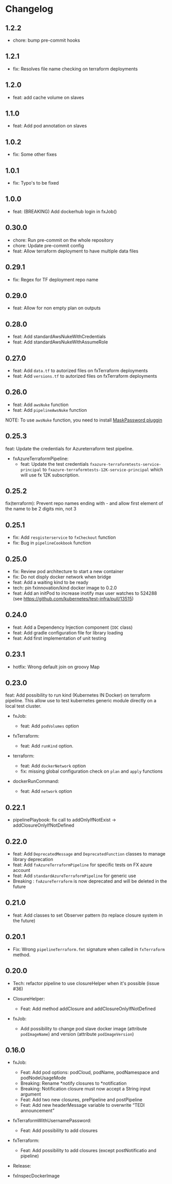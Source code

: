 # Changelog

## 1.2.2

* chore: bump pre-commit hooks

## 1.2.1

* fix: Resolves file name checking on terraform deployments

## 1.2.0

* feat: add cache volume on slaves

## 1.1.0

* feat: Add pod annotation on slaves

## 1.0.2

* fix: Some other fixes

## 1.0.1

* fix: Typo's to be fixed

## 1.0.0

* feat: (BREAKING) Add dockerhub login in fxJob()

## 0.30.0

* chore: Run pre-commit on the whole repository
* chore: Update pre-commit config
* feat: Allow terraform deployment to have multiple data files

## 0.29.1

* fix: Regex for TF deployment repo name

## 0.29.0

* feat: Allow for non empty plan on outputs

## 0.28.0

* feat: Add standardAwsNukeWithCredentials
* feat: Add standardAwsNukeWithAssumeRole

## 0.27.0

* feat: Add `data.tf` to autorized files on fxTerraform deployments
* feat: Add `versions.tf` to autorized files on fxTerraform deployments

## 0.26.0

* feat: Add `awsNuke` function
* feat: Add `pipelineAwsNuke` function

NOTE: To use `awsNuke` function, you need to install [MaskPassword pluggin](https://plugins.jenkins.io/mask-passwords)

## 0.25.3

feat: Update the credentials for Azureterraform test pipeline.

   * fxAzureTerraformPipeline:
      * feat: Update the test credentials `fxazure-terraformtests-service-principal` to `fxazure-terraformtests-12K-service-principal` which will use fx 12K subscription.

## 0.25.2

fix(terraform): Prevent repo names ending with - and allow first element of the name to be 2 digits min, not 3

## 0.25.1

* fix: Add `resgisterservice` to `fxCheckout` function
* fix: Bug in `pipelineCookbook` function

## 0.25.0

* fix: Review pod architecture to start a new container
* fix: Do not disply docker network when bridge
* feat: Add a waiting kind to be ready
* tech: pin fxinnovation/kind docker image to 0.2.0
* feat: Add an initPod to increase inotify max user watches to 524288 (see https://github.com/kubernetes/test-infra/pull/13515)

## 0.24.0

* feat: Add a Dependency Injection component (`IOC` class)
* feat: Add gradle configuration file for library loading
* feat: Add first implementation of unit testing

## 0.23.1

* hotfix: Wrong default join on groovy Map

## 0.23.0

feat: Add possibility to run kind (Kubernetes IN Docker) on terraform pipeline. This allow use to test kubernetes generic module directly on a local test cluster.

* fxJob:
  * feat: Add `podVolumes` option

* fxTerraform:
  * feat: Add `runKind` option.

* terraform:
  * feat: Add `dockerNetwork` option
  * fix: missing global configuration check on `plan` and `apply` functions

* dockerRunCommand:
  * feat: Add `network` option

## 0.22.1

* pipelinePlaybook: fix call to addOnlyIfNotExist -> addClosureOnlyIfNotDefined

## 0.22.0

* feat: Add `DeprecatedMessage` and `DeprecatedFunction` classes to manage library deprecation
* feat: Add `fxAzureTerraformPipeline` for specific tests on FX azure account
* feat: Add `standardAzureTerraformPipeline` for generic use
* Breaking : `fxAzureTerraform` is now deprecated and will be deleted in the future

## 0.21.0

* feat: Add classes to set Observer pattern (to replace closure system in the future)

## 0.20.1

* Fix: Wrong `pipelineTerraform.fmt` signature when called in `fxTerraform` method.

## 0.20.0

* Tech: refactor pipeline to use closureHelper when it's possible (issue #36)

* ClosureHelper:
  * Feat: Add method addClosure and addClosureOnlyIfNotDefined

* fxJob:
  * Add possibility to change pod slave docker image (attribute `podImageName`) and version (attribute `podImageVersion`)

## 0.16.0

* fxJob:
  * Feat: Add pod options: podCloud, podName, podNamespace and podNodeUsageMode
  * Breaking: Rename \*notify closures to \*notification
  * Breaking: Notification closure must now accept a String input argument
  * Feat: Add two new closures, prePipeline and postPipeline
  * Feat: Add new headerMessage variable to overwrite “TEDI announcement”

* fxTerraformWithUsernamePassword:
  * Feat: Add possibility to add closures

* fxTerraform:
  * Feat: Add possibility to add closures (except postNotificatio and pipeline)

* Release:
 * fxInspecDockerImage

